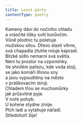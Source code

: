 ```yaml
---
title: Lesní párty
contentType: poetry
---
```


<section>

Kameny dáví do nočního chladu  
a vrásčité lišky svítí borůvčím.  
Vůně plodnic tu poletuje  
mužskou silou. Dřevo slastí vlhne,  
svá chapadla ztuhle roluje kapradí.  
Blízké sídlo nemarní svá světla.  
Není tu prostor na vzpomínky.  
Ve shnilém pařezu, kde voda stojí,  
se jako komáři líhnou sny  
a jsou vypouštěny na město  
v práškovacím stroji.  
Chladem třou se muchomůrky  
jak průsvitné pyje.  
V noře pohyb.  
U kořene stydne zmije.  
Plch ladí a vytahuje nářadí.  
Středohoří žije!

</section>
